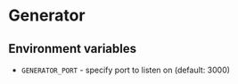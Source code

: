# Generator

## Environment variables

* `GENERATOR_PORT` - specify port to listen on (default: 3000)